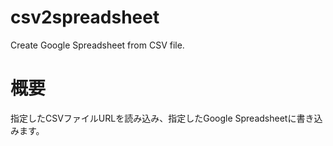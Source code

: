 # csv2spreadsheet
Create Google Spreadsheet from CSV file.

# 概要
指定したCSVファイルURLを読み込み、指定したGoogle Spreadsheetに書き込みます。
